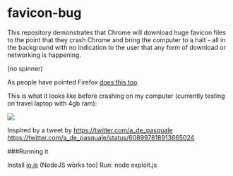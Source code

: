 # favicon-bug

This repository demonstrates that Chrome will download huge favicon files to the point that they crash Chrome and bring the computer to a halt - all in the background with no indication to the user that any form of download or networking is happening.

(no spinner)

As people have pointed Firefox [does this too](http://i.imgur.com/3zkPKD7.png).

This is what it looks like before crashing on my computer (currently testing on travel laptop with 4gb ram):

![](http://i.imgur.com/J16lwjF.png)


Inspired by a tweet by https://twitter.com/a_de_pasquale https://twitter.com/a_de_pasquale/status/608997818913665024

###Running it

Install [io.js](http://www.iojs.org) (NodeJS works too)
Run:
    node exploit.js
    
    
